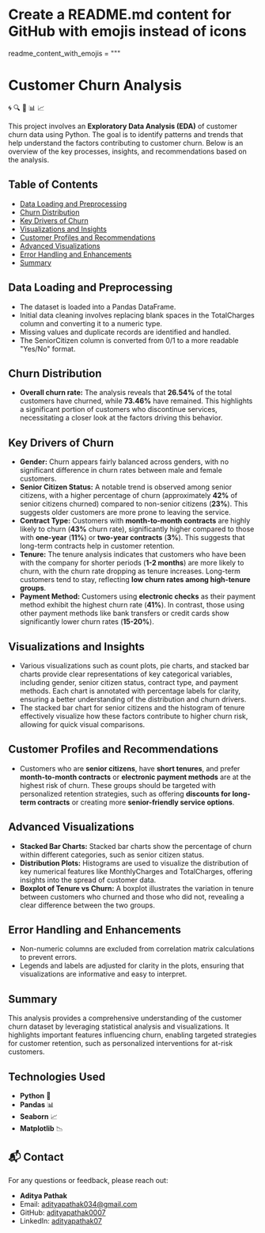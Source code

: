 # Create a README.md content for GitHub with emojis instead of icons
readme_content_with_emojis = """
# Customer Churn Analysis

🌀 🔍 🐍 📊 📈

This project involves an **Exploratory Data Analysis (EDA)** of customer churn data using Python. The goal is to identify patterns and trends that help understand the factors contributing to customer churn. Below is an overview of the key processes, insights, and recommendations based on the analysis.

## Table of Contents
- [Data Loading and Preprocessing](#data-loading-and-preprocessing)
- [Churn Distribution](#churn-distribution)
- [Key Drivers of Churn](#key-drivers-of-churn)
- [Visualizations and Insights](#visualizations-and-insights)
- [Customer Profiles and Recommendations](#customer-profiles-and-recommendations)
- [Advanced Visualizations](#advanced-visualizations)
- [Error Handling and Enhancements](#error-handling-and-enhancements)
- [Summary](#summary)

## Data Loading and Preprocessing
- The dataset is loaded into a Pandas DataFrame.
- Initial data cleaning involves replacing blank spaces in the TotalCharges column and converting it to a numeric type.
- Missing values and duplicate records are identified and handled.
- The SeniorCitizen column is converted from 0/1 to a more readable "Yes/No" format.

## Churn Distribution
- **Overall churn rate:** The analysis reveals that **26.54%** of the total customers have churned, while **73.46%** have remained. This highlights a significant portion of customers who discontinue services, necessitating a closer look at the factors driving this behavior.

## Key Drivers of Churn
- **Gender:** Churn appears fairly balanced across genders, with no significant difference in churn rates between male and female customers.
- **Senior Citizen Status:** A notable trend is observed among senior citizens, with a higher percentage of churn (approximately **42%** of senior citizens churned) compared to non-senior citizens (**23%**). This suggests older customers are more prone to leaving the service.
- **Contract Type:** Customers with **month-to-month contracts** are highly likely to churn (**43%** churn rate), significantly higher compared to those with **one-year** (**11%**) or **two-year contracts** (**3%**). This suggests that long-term contracts help in customer retention.
- **Tenure:** The tenure analysis indicates that customers who have been with the company for shorter periods (**1-2 months**) are more likely to churn, with the churn rate dropping as tenure increases. Long-term customers tend to stay, reflecting **low churn rates among high-tenure groups**.
- **Payment Method:** Customers using **electronic checks** as their payment method exhibit the highest churn rate (**41%**). In contrast, those using other payment methods like bank transfers or credit cards show significantly lower churn rates (**15-20%**).

## Visualizations and Insights
- Various visualizations such as count plots, pie charts, and stacked bar charts provide clear representations of key categorical variables, including gender, senior citizen status, contract type, and payment methods. Each chart is annotated with percentage labels for clarity, ensuring a better understanding of the distribution and churn drivers.
- The stacked bar chart for senior citizens and the histogram of tenure effectively visualize how these factors contribute to higher churn risk, allowing for quick visual comparisons.

## Customer Profiles and Recommendations
- Customers who are **senior citizens**, have **short tenures**, and prefer **month-to-month contracts** or **electronic payment methods** are at the highest risk of churn. These groups should be targeted with personalized retention strategies, such as offering **discounts for long-term contracts** or creating more **senior-friendly service options**.

## Advanced Visualizations
- **Stacked Bar Charts:** Stacked bar charts show the percentage of churn within different categories, such as senior citizen status.
- **Distribution Plots:** Histograms are used to visualize the distribution of key numerical features like MonthlyCharges and TotalCharges, offering insights into the spread of customer data.
- **Boxplot of Tenure vs Churn:** A boxplot illustrates the variation in tenure between customers who churned and those who did not, revealing a clear difference between the two groups.

## Error Handling and Enhancements
- Non-numeric columns are excluded from correlation matrix calculations to prevent errors.
- Legends and labels are adjusted for clarity in the plots, ensuring that visualizations are informative and easy to interpret.

## Summary
This analysis provides a comprehensive understanding of the customer churn dataset by leveraging statistical analysis and visualizations. It highlights important features influencing churn, enabling targeted strategies for customer retention, such as personalized interventions for at-risk customers.

## Technologies Used
- **Python** 🐍
- **Pandas** 📊
- **Seaborn** 📈
- **Matplotlib** 📉

## 📬 Contact

For any questions or feedback, please reach out:

- **Aditya Pathak**
- Email: [adityapathak034@gmail.com](mailto:adityapathak034@gmail.com)
- GitHub: [adityapathak0007](https://github.com/adityapathak0007)
- LinkedIn: [adityapathak07](https://linkedin.com/in/adityapathak07)

